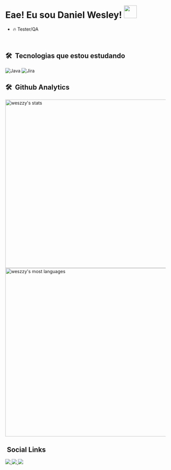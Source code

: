 <h1> Eae! Eu sou Daniel Wesley! <img src="https://raw.githubusercontent.com/kaueMarques/kaueMarques/master/hi.gif" width="40px" height="40px"> </h1>


- 🔥 Tester/QA

<br>

## 🛠 &nbsp;Tecnologias que estou estudando

<div display: inline-block;>

<img alt="Java" src="https://img.shields.io/badge/Java-ED8B00?style=for-the-badge&logo=java&logoColor=white">

<img alt="Jira" src="https://img.shields.io/badge/Jira-0052CC?style=for-the-badge&logo=Jira&logoColor=white">

</div>

## 🛠 &nbsp;Github Analytics

<p align="left">
   
<img width="530em" src="https://github-readme-stats.vercel.app/api?username=weszzy&theme=radical&show_icons=true" alt="weszzy's stats">
   
<img width="530em" src="https://github-readme-stats.vercel.app/api/top-langs/?username=weszzy&layout=compact&theme=radical" alt="weszzy's most languages">
  
</p>

## &nbsp;Social Links
                                                                                                   
<a target="_blank" href="https://instagram.com/weszzy/"> 
<img src="https://img.shields.io/badge/Instagram-E4405F?style=for-the-badge&logo=instagram&logoColor=white">
</a> 
<a target="_blank" href="https://codepen.io/weszzy">
<img src="https://img.shields.io/badge/Codepen-000000?style=for-the-badge&logo=codepen&logoColor=white">
</a>
<a target="_blank" href="https://steamcommunity.com/id/weszzy/">
<img src="https://img.shields.io/badge/Steam-000000?style=for-the-badge&logo=steam&logoColor=white">
</a>
